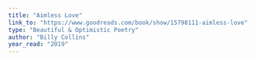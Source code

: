 ```yaml
---
title: "Aimless Love"
link_to: "https://www.goodreads.com/book/show/15798111-aimless-love"
type: "Beautiful & Optimistic Poetry"
author: "Billy Collins"
year_read: "2019"
---
```


